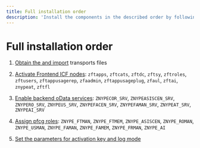 ```yaml
---
title: Full installation order
description: 'Install the components in the described order by following linked component-specific guides.'
---
```

# Full installation order

1. [Obtain the and import](inst/step-1.md) transports files

2. [Activate Frontend ICF nodes](inst/step-2.md): `zftapps`, `zftcats`, `zftdc`, `zftsy`, `zftroles`,  `zftusers`, `zftappusagerep`, `zfaadmin`, `zftappusageplug`, `zfaul`, `zftai`, `znypeat`, `zftfl`

3. [Enable backend oData services](inst/step-3.md): `ZNYPECOR_SRV`, `ZNYPEASISCEN_SRV`, `ZNYPERO_SRV`, `ZNYPEUS_SRV`, `ZNYPEFACEN_SRV`, `ZNYPEFAMAN_SRV`, `ZNYPEAT_SRV`, `ZNYPEAI_SRV`

4. [Assign pfcg roles](inst/step-4.md): `ZNYPE_FTMAN`, `ZNYPE_FTMEM`, `ZNYPE_ASISCEN`, `ZNYPE_ROMAN`, `ZNYPE_USMAN`, `ZNYPE_FAMAN`, `ZNYPE_FAMEM`, `ZNYPE_FRMAN`, `ZNYPE_AI`

5. [Set the parameters for activation key and log mode](inst/step-5.md)



